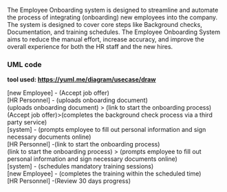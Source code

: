 The Employee Onboarding system is designed to streamline and automate the process of integrating (onboarding) new employees into the company. The system is designed to cover core steps like Background checks, Documentation, and training schedules. The Employee Onboarding System aims to reduce the manual effort, increase accuracy, and improve the overall experience for both the HR staff and the new hires.

### UML code
**tool used: https://yuml.me/diagram/usecase/draw**

[new Employee] - (Accept job offer) <br>
[HR Personnel] - (uploads onboarding document)<br>
(uploads onboarding document) > (link to start the onboarding process)<br>
(Accept job offer)>(completes the background check process via a third party service)<br>
[system] -  (prompts employee to fill out personal information and sign necessary documents online)<br>
[HR Personnel] -(link to start the onboarding process)<br>
(link to start the onboarding process) > (prompts employee to fill out personal information and sign necessary documents online)<br>
[system] - (schedules mandatory training sessions)<br>
[new Employee] - (completes the training within the scheduled time)<br>
[HR Personnel] -(Review 30 days progress)
